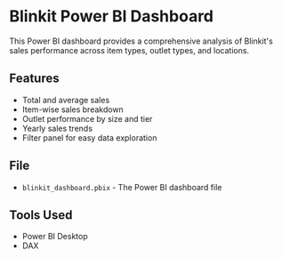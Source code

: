 # Blinkit Power BI Dashboard

This Power BI dashboard provides a comprehensive analysis of Blinkit's sales performance across item types, outlet types, and locations.

## Features
- Total and average sales
- Item-wise sales breakdown
- Outlet performance by size and tier
- Yearly sales trends
- Filter panel for easy data exploration

## File
- `blinkit_dashboard.pbix` - The Power BI dashboard file

## Tools Used
- Power BI Desktop
- DAX
